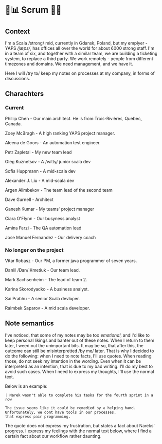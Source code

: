 # 📅📊 Scrum 🔮🎲
 
## Context

I'm a Scala /strong/ mid, currently in Gdansk, Poland, but my emplyer - YAPS _/jæps/_, has offices all over the world for 
about 6000 strong staff. I'm in a team of six, and together with a similar team, we are building a ticketing system, to 
replace a third party. We work remotely - people from different timezones and domains. We need management, and we have it.

Here I will /try to/ keep my notes on processes at my company, in forms of discussions.

## Charachters

### Current

Phillip Chen - Our main architect. He is from Trois-Rivières, Quebec, Canada.

Zoey McBragh - A high ranking YAPS project manager.

Aleena de Goors - An automation test engineer.

Petr Zapletal - My new team lead

Oleg Kuznetsov - A /witty/ junior scala dev

Sofia Huppmann -  A mid-scala dev

Alexander J. Liu - A mid-scala dev
 
Argen Alimbekov - The team lead of the second team

Dave Gurnell - Architect

Ganesh Kumar - My teams' project manager 

Ciara O'Flynn - Our busyness analyst

Amina Farzi - The QA automation lead

Jose Manuel Fernandez - Our delivery coach

### No longer on the project

Vitar Robasz - Our PM, a former java programmer of seven years.

Daniil /Dan/ Kmetiuk - Our team lead.

Mark Sachsenheim - The lead of team 2.

Karina Skorodyadko - A business analyst.

Sai Prabhu - A senior Scala devloper. 

Raimbek Saparov - A mid scala developer.

## Note semantics

I've noticed, that some of my notes may be too _emotional_, and I'd like to keep personal likings and banter out of these notes.
When I return to them later, I weed out the unimportant bits. It may be so, that after this, the outcome can still be misinterpretted 
/by me/ later. That is why I decided to do the following: when I need to note facts, I'll use quotes. When reading those, do not 
seek my intention in the wording. Even when it can be interpreted as an intention, that is due to my bad writing. I'll do my best to 
avoid such cases. When I need to express my thoughts, I'll use the normal text.

Below is an example:

```
| Narek wasn't able to complete his tasks for the fourth sprint in a row

The issue seems like it could be remedied by a helping hand. Unfortunately, we dont have tools in our processes, 
that express pair programming.
```

The quote does not express my frustration, but states a fact about Nareks' progress. I express my feelings with
the normal text below, where I find a certain fact about our workflow rather daunting.
